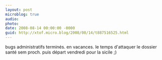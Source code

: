 ```yaml
---
layout: post
microblog: true
audio: 
photo: 
date: 2008-08-14 00:00:00 -0000
guid: http://xtof.micro.blog/2008/08/14/t887516525.html
---
```

bugs administratifs terminés. en vacances. le temps d'attaquer le dossier santé sem proch. puis départ vendredi pour la sicile ;)
